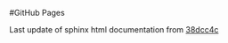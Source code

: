 #GitHub Pages

Last update of sphinx html documentation from [38dcc4c](https://github.com/cedadev/stac.py-wrapper/tree/38dcc4ce84a98702b246e472a0a84c9f0dc08922)
